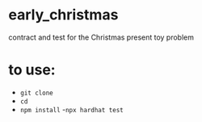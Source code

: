 # early_christmas
contract and test for the Christmas present toy problem

# to use:

- `git clone`
- `cd `
- `npm install`
-`npx hardhat test`
